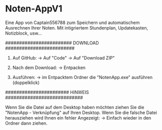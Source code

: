 # Noten-AppV1
Eine App von Captain556788 zum Speichern und automatischem Ausrechnen Ihrer Noten.
Mit intigriertem Stundenplan, Updatekasten, Notizblock, usw...

######################## DOWNLOAD #########################

1. Auf GitHub:
	-> Auf "Code"
	-> Auf "Download ZIP"

2. Nach dem Download:
	-> Entpacken

3. Ausführen:
	-> im Entpacktem Ordner die "NotenApp.exe" ausführen (doppelklick)


####################### HINWEIS ############################

Wenn Sie die Datei auf dem Desktop haben möchten ziehen Sie die "NotenApp - Verknüpfung" auf Ihren Desktop.
Wenn Sie die falsche Datei herausziehen wird Ihnen ein fehler Angezeigt:
	-> Einfach wieder in den Ordner dann ziehen.


